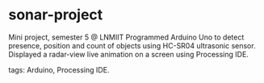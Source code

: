# sonar-project
Mini project, semester 5 @ LNMIIT
Programmed Arduino Uno to detect presence, position and count of objects using HC-SR04 ultrasonic sensor. Displayed a radar-view live animation on a screen using Processing IDE.

tags: Arduino, Processing IDE.
